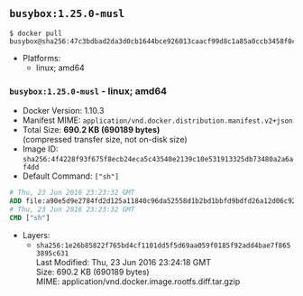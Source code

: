 ## `busybox:1.25.0-musl`

```console
$ docker pull busybox@sha256:47c3bdbad2da3d0cb1644bce926013caacf99d8c1a85a0ccb3458f0c1a36e4db
```

-	Platforms:
	-	linux; amd64

### `busybox:1.25.0-musl` - linux; amd64

-	Docker Version: 1.10.3
-	Manifest MIME: `application/vnd.docker.distribution.manifest.v2+json`
-	Total Size: **690.2 KB (690189 bytes)**  
	(compressed transfer size, not on-disk size)
-	Image ID: `sha256:4f4228f93f675f8ecb24eca5c43540e2139c10e531913325db73480a2a6af4dd`
-	Default Command: `["sh"]`

```dockerfile
# Thu, 23 Jun 2016 23:23:32 GMT
ADD file:a90e5d9e2784fd2d125a11840c96da52558d1b2bd1bbfd9bdfd26a12d06c920d in /
# Thu, 23 Jun 2016 23:23:32 GMT
CMD ["sh"]
```

-	Layers:
	-	`sha256:1e26b85822f765bd4cf1101dd5f5d69aa059f0185f92add4bae7f8653895c631`  
		Last Modified: Thu, 23 Jun 2016 23:24:18 GMT  
		Size: 690.2 KB (690189 bytes)  
		MIME: application/vnd.docker.image.rootfs.diff.tar.gzip
